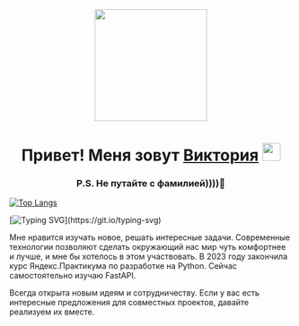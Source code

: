 <div id="header" align="center">
  <img src="https://media.giphy.com/media/5WILqPq29TyIkVCSej/giphy.gif" width="200"/>
</div>
<img src="https://komarev.com/ghpvc/?username=vic-k-777&style=flat-square&color=blue" alt=""/>
<h1 align="center">Привет! Меня зовут <a href="https://daniilshat.ru/" target="_blank">Виктория</a> 
<img src="https://github.com/blackcater/blackcater/raw/main/images/Hi.gif" height="32"/></h1>
<h3 align="center"> P.S. Не путайте с фамилией))))👋</h3>

<!--
**vic-k-777/vic-k-777** is a ✨ _special_ ✨ repository because its `README.md` (this file) appears on your GitHub profile.

Here are some ideas to get you started:

- 🔭 I’m currently working on ...
- 🌱 I’m currently learning ...
- 👯 I’m looking to collaborate on ...
- 🤔 I’m looking for help with ...
- 💬 Ask me about ...
- 📫 How to reach me: ...
- 😄 Pronouns: ...
- ⚡ Fun fact: ...
-->

[![Top Langs](https://github-readme-stats.vercel.app/api/top-langs/?username=vic-k-777&layout=compact)](https://github.com/vic-k-777/github-readme-stats)

[![Typing SVG](https://readme-typing-svg.herokuapp.com?color=%2336BCF7&lines=Немного+о+себе:)](https://git.io/typing-svg)

Мне нравится изучать новое, решать интересные задачи. Современные технологии позволяют сделать окружающий нас мир чуть комфортнее и лучше, и мне бы хотелось в этом участвовать.
В 2023 году закончила курс Яндекс.Практикума по разработке на Python. Cейчас самостоятельно изучаю FastAPI. 

Всегда открыта новым идеям и сотрудничеству. Если у вас есть интересные предложения для совместных проектов, давайте реализуем их вместе. 


